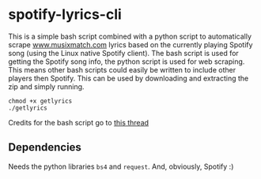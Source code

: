 # spotify-lyrics-cli

This is a simple bash script combined with a python script to automatically scrape www.musixmatch.com lyrics based on the currently playing Spotify song (using the Linux native Spotify client). The bash script is used for getting the Spotify song info, the python script is used for web scraping. This means other bash scripts could easily be written to include other players then Spotify. This can be used by downloading and extracting the zip and simply running.

```
chmod +x getlyrics
./getlyrics
```
Credits for the bash script go to [this thread](https://gist.github.com/febuiles/1549991)

## Dependencies

Needs the python libraries `bs4` and `request`. And, obviously, Spotify :)
